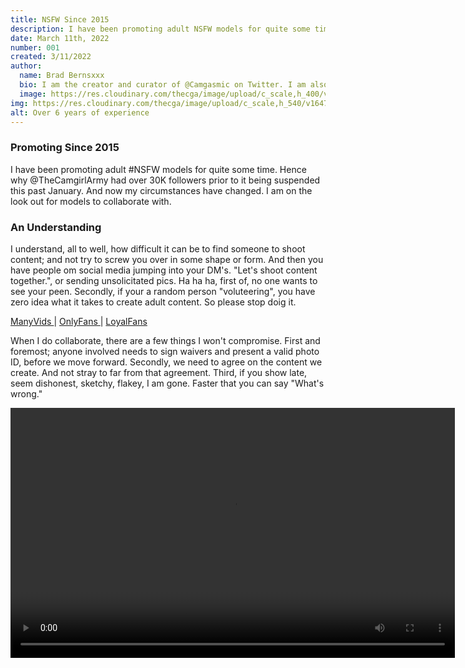 ```yaml
---
title: NSFW Since 2015
description: I have been promoting adult NSFW models for quite some time. Hence why @TheCamgirlArmy had over 30K followers, prior to it being suspended. And now my circumstances have changed. I am on the look out for models to collaborate with.
date: March 11th, 2022
number: 001
created: 3/11/2022
author:
  name: Brad Bernsxxx
  bio: I am the creator and curator of @Camgasmic on Twitter. I am also an adult content creator, director, and producer.
  image: https://res.cloudinary.com/thecga/image/upload/c_scale,h_400/v1674781629/SullenYellow-_rkthmn.webp
img: https://res.cloudinary.com/thecga/image/upload/c_scale,h_540/v1647645730/Me/SullenYellow-crop_kjgk8f.jpg
alt: Over 6 years of experience
---
```


### Promoting Since 2015

I have been promoting adult #NSFW models for quite some time.
Hence why @TheCamgirlArmy had over 30K followers prior to it being suspended
this past January. And now my circumstances have
changed. I am on the look out for models to collaborate with.

### An Understanding

I understand, all to well, how difficult it can be to find someone to shoot
content; and not try to screw you over in some shape or form. And then you have
people om social media jumping into your DM's. "Let's shoot content together.", or
sending unsolicitated pics. Ha ha ha, first of, no one wants to see your peen.
Secondly, if your a random person "voluteering", you have zero idea what it takes
to create adult content. So please stop doig it.

<div class="mb-3 -mt-3 text-center ">
  <a class="links mr-3" href="https://www.manyvids.com/Video/3810000/FuckSaw-Episode-1">
  ManyVids
</a> |
<a class="links mx-3" href="https://onlyfans.com/bradberns">OnlyFans
</a> |
<a class="links ml-3" href="https://www.loyalfans.com/bradbernsxxx/video/fucksaw-vol-1-1">LoyalFans
  </a>
</div>

When I do collaborate, there are a few things I won't compromise. First and foremost;
anyone involved needs to sign waivers and present a valid photo ID, before we
move forward. Secondly, we need to agree on the content we create. And not stray
to far from that agreement. Third, if you show late, seem dishonest, sketchy,
flakey, I am gone. Faster that you can say "What's wrong."

<video width="711" height="400" controls loop="true" class="rounded-md mx-auto px-2">
    <source
      src="https://res.cloudinary.com/thecga/video/upload/q_100/v1674787815/Models/BJ-1_l8zlab.webm"
      type="video/webm"
    />
    Your browser does not support the video.
</video>
<br>
